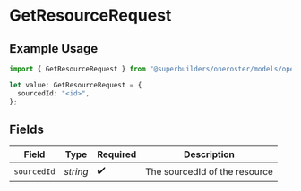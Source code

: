 # GetResourceRequest

## Example Usage

```typescript
import { GetResourceRequest } from "@superbuilders/oneroster/models/operations";

let value: GetResourceRequest = {
  sourcedId: "<id>",
};
```

## Fields

| Field                         | Type                          | Required                      | Description                   |
| ----------------------------- | ----------------------------- | ----------------------------- | ----------------------------- |
| `sourcedId`                   | *string*                      | :heavy_check_mark:            | The sourcedId of the resource |